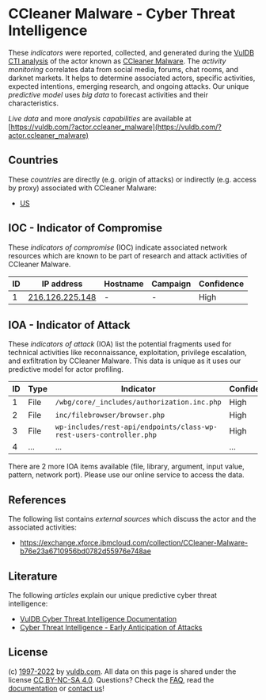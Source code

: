# CCleaner Malware - Cyber Threat Intelligence

These _indicators_ were reported, collected, and generated during the [VulDB CTI analysis](https://vuldb.com/?kb.cti) of the actor known as [CCleaner Malware](https://vuldb.com/?actor.ccleaner_malware). The _activity monitoring_ correlates data from social media, forums, chat rooms, and darknet markets. It helps to determine associated actors, specific activities, expected intentions, emerging research, and ongoing attacks. Our unique _predictive model_ uses _big data_ to forecast activities and their characteristics.

_Live data_ and more _analysis capabilities_ are available at [https://vuldb.com/?actor.ccleaner_malware](https://vuldb.com/?actor.ccleaner_malware)

## Countries

These _countries_ are directly (e.g. origin of attacks) or indirectly (e.g. access by proxy) associated with CCleaner Malware:

* [US](https://vuldb.com/?country.us)

## IOC - Indicator of Compromise

These _indicators of compromise_ (IOC) indicate associated network resources which are known to be part of research and attack activities of CCleaner Malware.

ID | IP address | Hostname | Campaign | Confidence
-- | ---------- | -------- | -------- | ----------
1 | [216.126.225.148](https://vuldb.com/?ip.216.126.225.148) | - | - | High

## IOA - Indicator of Attack

These _indicators of attack_ (IOA) list the potential fragments used for technical activities like reconnaissance, exploitation, privilege escalation, and exfiltration by CCleaner Malware. This data is unique as it uses our predictive model for actor profiling.

ID | Type | Indicator | Confidence
-- | ---- | --------- | ----------
1 | File | `/wbg/core/_includes/authorization.inc.php` | High
2 | File | `inc/filebrowser/browser.php` | High
3 | File | `wp-includes/rest-api/endpoints/class-wp-rest-users-controller.php` | High
4 | ... | ... | ...

There are 2 more IOA items available (file, library, argument, input value, pattern, network port). Please use our online service to access the data.

## References

The following list contains _external sources_ which discuss the actor and the associated activities:

* https://exchange.xforce.ibmcloud.com/collection/CCleaner-Malware-b76e23a6710956bd0782d55976e748ae

## Literature

The following _articles_ explain our unique predictive cyber threat intelligence:

* [VulDB Cyber Threat Intelligence Documentation](https://vuldb.com/?kb.cti)
* [Cyber Threat Intelligence - Early Anticipation of Attacks](https://www.scip.ch/en/?labs.20201022)

## License

(c) [1997-2022](https://vuldb.com/?kb.changelog) by [vuldb.com](https://vuldb.com/?kb.about). All data on this page is shared under the license [CC BY-NC-SA 4.0](https://creativecommons.org/licenses/by-nc-sa/4.0/). Questions? Check the [FAQ](https://vuldb.com/?kb.faq), read the [documentation](https://vuldb.com/?kb) or [contact us](https://vuldb.com/?contact)!
